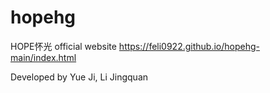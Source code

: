 # hopehg
HOPE怀光 official website
https://feli0922.github.io/hopehg-main/index.html

Developed by Yue Ji, Li Jingquan
